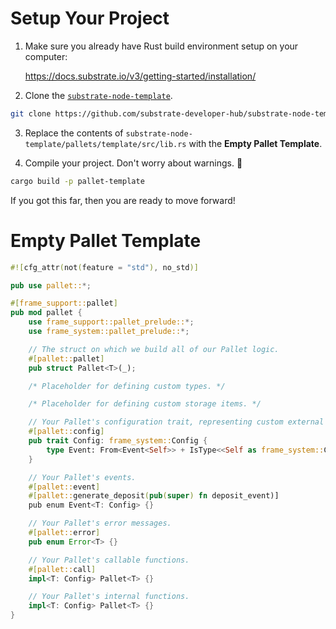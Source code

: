 # Setup Your Project

1. Make sure you already have Rust build environment setup on your computer:

	https://docs.substrate.io/v3/getting-started/installation/

2. Clone the [`substrate-node-template`](https://github.com/substrate-developer-hub/substrate-node-template).

```bash
git clone https://github.com/substrate-developer-hub/substrate-node-template
```

3. Replace the contents of `substrate-node-template/pallets/template/src/lib.rs` with the **Empty Pallet Template**.

4. Compile your project. Don't worry about warnings. 🙂

```bash
cargo build -p pallet-template
```

If you got this far, then you are ready to move forward!

<!-- slide:break -->

# Empty Pallet Template

```rust
#![cfg_attr(not(feature = "std"), no_std)]

pub use pallet::*;

#[frame_support::pallet]
pub mod pallet {
	use frame_support::pallet_prelude::*;
	use frame_system::pallet_prelude::*;

	// The struct on which we build all of our Pallet logic.
	#[pallet::pallet]
	pub struct Pallet<T>(_);

	/* Placeholder for defining custom types. */

	/* Placeholder for defining custom storage items. */

	// Your Pallet's configuration trait, representing custom external types and interfaces.
	#[pallet::config]
	pub trait Config: frame_system::Config {
		type Event: From<Event<Self>> + IsType<<Self as frame_system::Config>::Event>;
	}

	// Your Pallet's events.
	#[pallet::event]
	#[pallet::generate_deposit(pub(super) fn deposit_event)]
	pub enum Event<T: Config> {}

	// Your Pallet's error messages.
	#[pallet::error]
	pub enum Error<T> {}

	// Your Pallet's callable functions.
	#[pallet::call]
	impl<T: Config> Pallet<T> {}

	// Your Pallet's internal functions.
	impl<T: Config> Pallet<T> {}
}
```
